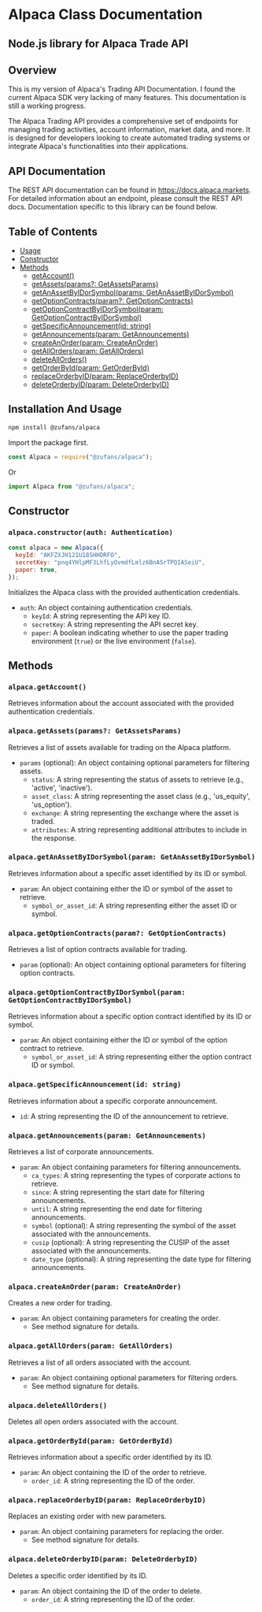 # Alpaca Class Documentation

## Node.js library for Alpaca Trade API

## Overview

This is my version of Alpaca's Trading API Documentation. I found the current Alpaca SDK very lacking of many features. This documentation is still a working progress.

The Alpaca Trading API provides a comprehensive set of endpoints for managing trading activities, account information, market data, and more. It is designed for developers looking to create automated trading systems or integrate Alpaca's functionalities into their applications.

## API Documentation

The REST API documentation can be found in https://docs.alpaca.markets. For detailed information about an endpoint, please consult the REST API docs. Documentation specific to this library can be found below.

## Table of Contents

- [Usage](##Installation-And-Usage)
- [Constructor](#constructor)
- [Methods](#methods)
  - [getAccount()](#getaccount-promisegetaccount)
  - [getAssets(params?: GetAssetsParams)](#getassetsparams-getassetsparams-promiseobject)
  - [getAnAssetByIDorSymbol(params: GetAnAssetByIDorSymbol)](#getanassetbyidorSymbolparams-getanassetbyidorSymbol-promiseobject)
  - [getOptionContracts(param?: GetOptionContracts)](#getoptioncontractsparam-getoptioncontracts-promiseobject)
  - [getOptionContractByIDorSymbol(param: GetOptionContractByIDorSymbol)](#getoptioncontractbyidorSymbolparam-getoptioncontractbyidorSymbol-promiseobject)
  - [getSpecificAnnouncement(id: string)](#getspecificannouncementid-string-promiseobject)
  - [getAnnouncements(param: GetAnnouncements)](#getannouncementsparam-getannouncements-promiseobject)
  - [createAnOrder(param: CreateAnOrder)](#createanorderparam-createanorder-promiseobject)
  - [getAllOrders(param: GetAllOrders)](#getallordersparam-getallorders-promiseobject)
  - [deleteAllOrders()](#deleteallorders-promiseobject)
  - [getOrderById(param: GetOrderById)](#getorderbyidparam-getorderbyid-promiseobject)
  - [replaceOrderbyID(param: ReplaceOrderbyID)](#replaceorderbyidparam-replaceorderbyid-promiseobject)
  - [deleteOrderbyID(param: DeleteOrderbyID)](#deleteorderbyidparam-deleteorderbyid-promiseobject)

## Installation And Usage

```bash
npm install @zufans/alpaca
```

Import the package first.

```js
const Alpaca = require("@zufans/alpaca");
```

Or

```js
import Alpaca from "@zufans/alpaca";
```

## Constructor

### `alpaca.constructor(auth: Authentication)`

```js
const alpaca = new Alpaca({
  keyId: "AKFZXJH121U18SHHDRFO",
  secretKey: "pnq4YHlpMF3LhfLyOvmdfLmlz6BnASrTPQIASeiU",
  paper: true,
});
```

Initializes the Alpaca class with the provided authentication credentials.

- `auth`: An object containing authentication credentials.
  - `keyId`: A string representing the API key ID.
  - `secretKey`: A string representing the API secret key.
  - `paper`: A boolean indicating whether to use the paper trading environment (`true`) or the live environment (`false`).

## Methods

### `alpaca.getAccount()`

Retrieves information about the account associated with the provided authentication credentials.

### `alpaca.getAssets(params?: GetAssetsParams)`

Retrieves a list of assets available for trading on the Alpaca platform.

- `params` (optional): An object containing optional parameters for filtering assets.
  - `status`: A string representing the status of assets to retrieve (e.g., 'active', 'inactive').
  - `asset_class`: A string representing the asset class (e.g., 'us_equity', 'us_option').
  - `exchange`: A string representing the exchange where the asset is traded.
  - `attributes`: A string representing additional attributes to include in the response.

### `alpaca.getAnAssetByIDorSymbol(param: GetAnAssetByIDorSymbol)`

Retrieves information about a specific asset identified by its ID or symbol.

- `param`: An object containing either the ID or symbol of the asset to retrieve.
  - `symbol_or_asset_id`: A string representing either the asset ID or symbol.

### `alpaca.getOptionContracts(param?: GetOptionContracts)`

Retrieves a list of option contracts available for trading.

- `param` (optional): An object containing optional parameters for filtering option contracts.

### `alpaca.getOptionContractByIDorSymbol(param: GetOptionContractByIDorSymbol)`

Retrieves information about a specific option contract identified by its ID or symbol.

- `param`: An object containing either the ID or symbol of the option contract to retrieve.
  - `symbol_or_asset_id`: A string representing either the option contract ID or symbol.

### `alpaca.getSpecificAnnouncement(id: string)`

Retrieves information about a specific corporate announcement.

- `id`: A string representing the ID of the announcement to retrieve.

### `alpaca.getAnnouncements(param: GetAnnouncements)`

Retrieves a list of corporate announcements.

- `param`: An object containing parameters for filtering announcements.
  - `ca_types`: A string representing the types of corporate actions to retrieve.
  - `since`: A string representing the start date for filtering announcements.
  - `until`: A string representing the end date for filtering announcements.
  - `symbol` (optional): A string representing the symbol of the asset associated with the announcements.
  - `cusip` (optional): A string representing the CUSIP of the asset associated with the announcements.
  - `date_type` (optional): A string representing the date type for filtering announcements.

### `alpaca.createAnOrder(param: CreateAnOrder)`

Creates a new order for trading.

- `param`: An object containing parameters for creating the order.
  - See method signature for details.

### `alpaca.getAllOrders(param: GetAllOrders)`

Retrieves a list of all orders associated with the account.

- `param`: An object containing optional parameters for filtering orders.
  - See method signature for details.

### `alpaca.deleteAllOrders()`

Deletes all open orders associated with the account.

### `alpaca.getOrderById(param: GetOrderById)`

Retrieves information about a specific order identified by its ID.

- `param`: An object containing the ID of the order to retrieve.
  - `order_id`: A string representing the ID of the order.

### `alpaca.replaceOrderbyID(param: ReplaceOrderbyID)`

Replaces an existing order with new parameters.

- `param`: An object containing parameters for replacing the order.
  - See method signature for details.

### `alpaca.deleteOrderbyID(param: DeleteOrderbyID)`

Deletes a specific order identified by its ID.

- `param`: An object containing the ID of the order to delete.
  - `order_id`: A string representing the ID of the order.
